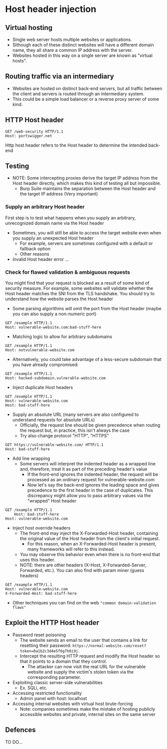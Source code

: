 # Host header injection

## Virtual hosting
- Single web server hosts multiple websites or applications.
- Slthough each of these distinct websites will have a different domain name, they all share a common IP address with the server. 
- Websites hosted in this way on a single server are known as "virtual hosts".

## Routing traffic via an intermediary
- Websites are hosted on distinct back-end servers, but all traffic between the client and servers is routed through an intermediary system.
- This could be a simple load balancer or a reverse proxy server of some kind.

## HTTP Host header
```
GET /web-security HTTP/1.1
Host: portswigger.net
```
Http host header refers to the Host header to determine the intended back-end

## Testing
- NOTE: Some intercepting proxies derive the target IP address from the Host header directly, which makes this kind of testing all but impossible.
  - Burp Suite maintains the separation between the Host header and the target IP address (Very important)

### Supply an arbitrary Host header
First step is to test what happens when you supply an arbitrary, unrecognized domain name via the Host header
  - Sometimes, you will still be able to access the target website even when you supply an unexpected Host header
      - For example, servers are sometimes configured with a default or fallback option
      - Other reasons
  - Invalid Host header error ...

### Check for flawed validation & ambiguous requests
You might find that your request is blocked as a result of some kind of security measure. For example, some websites will validate whether the Host header matches the SNI from the TLS handshake. You should try to understand how the website parses the Host header
- Some parsing algorithms will omit the port from the Host header (maybe you can also supply a non-numeric port)
```
GET /example HTTP/1.1
Host: vulnerable-website.com:bad-stuff-here
```
- Matching logic to allow for arbitrary subdomains
```
GET /example HTTP/1.1
Host: notvulnerable-website.com
```
-  Alternatively, you could take advantage of a less-secure subdomain that you have already compromised:
```
GET /example HTTP/1.1
Host: hacked-subdomain.vulnerable-website.com
```
- Inject duplicate Host headers
```
GET /example HTTP/1.1
Host: vulnerable-website.com
Host: bad-stuff-here
```
- Supply an absolute URL (many servers are also configured to understand requests for absolute URLs)
  - Officially, the request line should be given precedence when routing the request but, in practice, this isn't always the case
  - Try also change protocol "HTTP", "HTTPS" 
```
GET https://vulnerable-website.com/ HTTP/1.1
Host: bad-stuff-here
```
- Add line wrapping
  - Some servers will interpret the indented header as a wrapped line and, therefore, treat it as part of the preceding header's value
    - If the front-end ignores the indented header, the request will be processed as an ordinary request for vulnerable-website.com
    - Now let's say the back-end ignores the leading space and gives precedence to the first header in the case of duplicates. This discrepancy might allow you to pass arbitrary values via the "wrapped" Host header
```
GET /example HTTP/1.1
    Host: bad-stuff-here
Host: vulnerable-website.com
```
- Inject host override headers
  - The front-end may inject the X-Forwarded-Host header, containing the original value of the Host header from the client's initial request.
    - For this reason, when an X-Forwarded-Host header is present, many frameworks will refer to this instead.
  - You may observe this behavior even when there is no front-end that uses this header.
  - NOTE: there are other headers (X-Host, X-Forwarded-Server, Forwarded, etc.). You can also find with param miner (guess headers)
```
GET /example HTTP/1.1
Host: vulnerable-website.com
X-Forwarded-Host: bad-stuff-here
```
- Other techniques you can find on the web `"common domain-validation flaws"`

## Exploit the HTTP Host header
- Password reset poisoning
  - The website sends an email to the user that contains a link for resetting their password: `https://normal-website.com/reset?token=0a1b2c3d4e5f6g7h8i9j`.
  - Intercept the resulting HTTP request and modify the Host header so that it points to a domain that they control.
    - The attacker can now visit the real URL for the vulnerable website and supply the victim's stolen token via the corresponding parameter.
- Exploiting classic server-side vulnerabilities
  - Ex. SQLi, etc.
- Accessing restricted functionality
  - Admin panel with host: localhost
- Accessing internal websites with virtual host brute-forcing
  - Note: companies sometimes make the mistake of hosting publicly accessible websites and private, internal sites on the same server

## Defences
TO DO...

